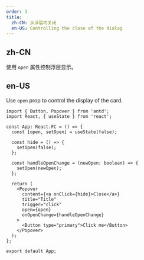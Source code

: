 ```yaml
---
order: 3
title:
  zh-CN: 从浮层内关闭
  en-US: Controlling the close of the dialog
---
```


## zh-CN

使用 `open` 属性控制浮层显示。

## en-US

Use `open` prop to control the display of the card.

```tsx
import { Button, Popover } from 'antd';
import React, { useState } from 'react';

const App: React.FC = () => {
  const [open, setOpen] = useState(false);

  const hide = () => {
    setOpen(false);
  };

  const handleOpenChange = (newOpen: boolean) => {
    setOpen(newOpen);
  };

  return (
    <Popover
      content={<a onClick={hide}>Close</a>}
      title="Title"
      trigger="click"
      open={open}
      onOpenChange={handleOpenChange}
    >
      <Button type="primary">Click me</Button>
    </Popover>
  );
};

export default App;
```
